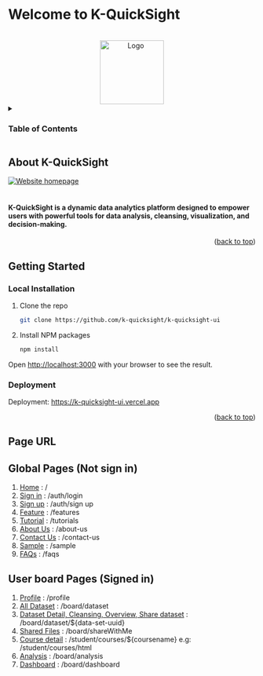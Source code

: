 # Welcome to K-QuickSight
<a name="readme-top"></a>

<!-- PROJECT LOGO -->
<br />
<div align="center">
  <a href="https://k-quicksight-4gmo.vercel.app/">
    <img src="https://photostad-api.istad.co/api/v1/files/2e18bd43c8124c82a9d6859c4d3a35ad.png/" alt="Logo" width="130" height="auto"/>
  </a>
</div>



<!-- TABLE OF CONTENTS -->
<details>
  <summary><h3>Table of Contents</h3></summary>
  <ol>
    <li>
      <a href="#about-k-quicksight">About K-QuickSight</a>
    </li>
    <li>
      <a href="#getting-started">Getting Started</a>
      <ul>
        <li><a href="#local-installation">Local Installation</a></li>
        <li><a href="#deployment">Deployment</a></li>
      </ul>
    </li>
    <li><a href="#page-url">Page URL</a></li>
  </ol>
</details>



<!-- ABOUT THE PROJECT -->
## About K-QuickSight
 <a href="https://k-quicksight-4gmo.vercel.app/">
    <img src="https://photostad-api.istad.co/api/v1/files/60c22265a1454de1b7a0eb93a1cbffa4.png" alt="Website homepage" width="auto" height="auto"/>
 </a>
<br/>
<br />
<h4>K-QuickSight is a dynamic data analytics platform designed to empower users with powerful tools for data analysis, cleansing, visualization, and decision-making.</h4>

<p align="right">(<a href="#readme-top">back to top</a>)</p>

<!-- GETTING STARTED -->
## Getting Started

### Local Installation


1. Clone the repo
   ```sh
   git clone https://github.com/k-quicksight/k-quicksight-ui
   ```
2. Install NPM packages
   ```sh
   npm install
   ```
   
Open [http://localhost:3000](http://localhost:3000) with your browser to see the result.

### Deployment

Deployment: https://k-quicksight-ui.vercel.app

<p align="right">(<a href="#readme-top">back to top</a>)</p>



<!-- Page URL -->
## Page URL

## Global Pages (Not sign in)

01. [Home](https://k-quicksight-4gmo.vercel.app/) : /
02. [Sign in](https://k-quicksight-4gmo.vercel.app/auth/login) : /auth/login
03. [Sign up](https://k-quicksight-4gmo.vercel.app/auth/signup) : /auth/sign up
04. [Feature](https://k-quicksight-4gmo.vercel.app/features) : /features
05. [Tutorial](https://k-quicksight-4gmo.vercel.app/tutorials) : /tutorials
06. [About Us](https://k-quicksight-4gmo.vercel.app/about-us) : /about-us
07. [Contact Us](https://k-quicksight-4gmo.vercel.app/contact-us) : /contact-us
08. [Sample](https://k-quicksight-4gmo.vercel.app/sample) : /sample
08. [FAQs](https://k-quicksight-4gmo.vercel.app/faqs) : /faqs

## User board Pages (Signed in)

1. [Profile](https://k-quicksight-4gmo.vercel.app/profile) : /profile
2. [All Dataset](https://k-quicksight-4gmo.vercel.app/board/dataset) : /board/dataset
3. [Dataset Detail, Cleansing, Overview, Share dataset](https://k-quicksight-4gmo.vercel.app/board/dataset/${data-set-uuid}) : /board/dataset/${data-set-uuid}
4. [Shared Files](https://k-quicksight-4gmo.vercel.app/board/shareWithMe) : /board/shareWithMe
5. [Course detail](https://k-quicksight-ui.vercel.app/student/courses/html) : /student/courses/${coursename} e.g: /student/courses/html
6. [Analysis](https://k-quicksight-4gmo.vercel.app/board/analysis) : /board/analysis
7. [Dashboard](https://k-quicksight-4gmo.vercel.app/board/dashboard) : /board/dashboard


